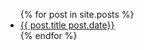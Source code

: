 <ul>
  {% for post in site.posts %}
    <li>
      <a href="{{ post.url }}">{{ post.title post.date}}</a>
    </li>
  {% endfor %}
</ul>

